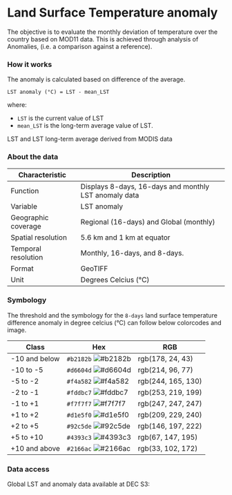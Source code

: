 # Land Surface Temperature anomaly

The objective is to evaluate the monthly deviation of temperature over the country based on MOD11 data. This is achieved through analysis of Anomalies, (i.e. a comparison against a reference). 

### How it works

The anomaly is calculated based on difference of the average.

`LST anomaly (°C) = LST - mean_LST`

where:

- `LST` is the current value of LST<br>
- `mean_LST` is the long-term average value of LST.

LST and LST long-term average derived from MODIS data

### About the data

| Characteristic  | Description  |
|---|---|
| Function  | Displays 8-days, 16-days and monthly LST anomaly data  |
| Variable  | LST anomaly  |
| Geographic coverage  | Regional (16-days) and Global (monthly)  |
| Spatial resolution  | 5.6 km and 1 km at equator  |
| Temporal resolution  | Monthly, 16-days, and 8-days.  |
| Format  | GeoTIFF  |
| Unit  | Degrees Celcius (°C)  |

### Symbology

The threshold and the symbology for the `8-days` land surface temperature difference anomaly in degree celcius (°C) can follow below colorcodes and image.

| Class  | Hex  | RGB  |
|---|---|---|
| -10 and below  | `#b2182b` ![#b2182b](https://via.placeholder.com/15/b2182b/000000?text=+) | rgb(178, 24, 43)  |
| -10 to -5  | `#d6604d` ![#d6604d](https://via.placeholder.com/15/d6604d/000000?text=+)  | rgb(214, 96, 77)  |
| -5 to -2  | `#f4a582` ![#f4a582](https://via.placeholder.com/15/f4a582/000000?text=+)  | rgb(244, 165, 130)  |
| -2 to -1  | `#fddbc7` ![#fddbc7](https://via.placeholder.com/15/fddbc7/000000?text=+)  | rgb(253, 219, 199)  |
| -1 to +1  | `#f7f7f7` ![#f7f7f7](https://via.placeholder.com/15/f7f7f7/000000?text=+)  | rgb(247, 247, 247)  |
| +1 to +2  | `#d1e5f0` ![#d1e5f0](https://via.placeholder.com/15/d1e5f0/000000?text=+)  | rgb(209, 229, 240)  |
| +2 to +5  | `#92c5de` ![#92c5de](https://via.placeholder.com/15/92c5de/000000?text=+)  | rgb(146, 197, 222)  |
| +5 to +10  | `#4393c3` ![#4393c3](https://via.placeholder.com/15/4393c3/000000?text=+)  | rgb(67, 147, 195)  |
| +10 and above  | `#2166ac` ![#2166ac](https://via.placeholder.com/15/2166ac/000000?text=+)  | rgb(33, 102, 172)  |

### Data access

Global LST and anomaly data available at DEC S3: 